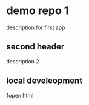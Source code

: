 # demo repo 1
description for first app

## second header

description 2

## local develeopment 
1open html